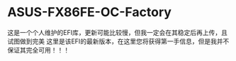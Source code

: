 # ASUS-FX86FE-OC-Factory
这是一个个人维护的EFI库，更新可能比较慢，但我一定会在其稳定后再上传，且试图做到完美
这里是该EFI的最新版本，在这里您将获得第一手信息，但是我并不保证其完全可用！！！
